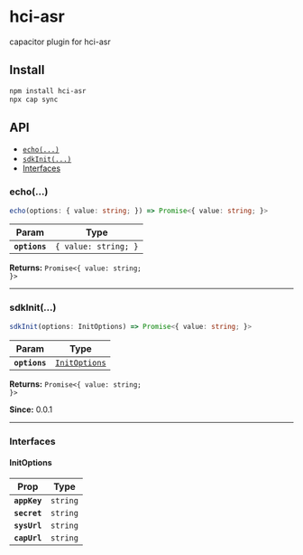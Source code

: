 # hci-asr

capacitor plugin for hci-asr

## Install

```bash
npm install hci-asr
npx cap sync
```

## API

<docgen-index>

* [`echo(...)`](#echo)
* [`sdkInit(...)`](#sdkinit)
* [Interfaces](#interfaces)

</docgen-index>

<docgen-api>
<!--Update the source file JSDoc comments and rerun docgen to update the docs below-->

### echo(...)

```typescript
echo(options: { value: string; }) => Promise<{ value: string; }>
```

| Param         | Type                            |
| ------------- | ------------------------------- |
| **`options`** | <code>{ value: string; }</code> |

**Returns:** <code>Promise&lt;{ value: string; }&gt;</code>

--------------------


### sdkInit(...)

```typescript
sdkInit(options: InitOptions) => Promise<{ value: string; }>
```

| Param         | Type                                                |
| ------------- | --------------------------------------------------- |
| **`options`** | <code><a href="#initoptions">InitOptions</a></code> |

**Returns:** <code>Promise&lt;{ value: string; }&gt;</code>

**Since:** 0.0.1

--------------------


### Interfaces


#### InitOptions

| Prop         | Type                |
| ------------ | ------------------- |
| **`appKey`** | <code>string</code> |
| **`secret`** | <code>string</code> |
| **`sysUrl`** | <code>string</code> |
| **`capUrl`** | <code>string</code> |

</docgen-api>
